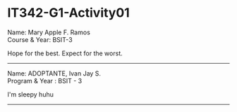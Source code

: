 # IT342-G1-Activity01
Name: Mary Apple F. Ramos  
Course & Year: BSIT-3

Hope for the best. Expect for the worst.

***

Name: ADOPTANTE, Ivan Jay S. <br>
Program & Year : BSIT - 3

I'm sleepy huhu

********

